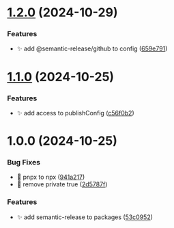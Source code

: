 # [1.2.0](https://github.com/zhumeisongsong/multiple-products-workspace/compare/react-markdown-mermaid-v1.1.0...react-markdown-mermaid-v1.2.0) (2024-10-29)


### Features

* ✨ add @semantic-release/github to config ([659e791](https://github.com/zhumeisongsong/multiple-products-workspace/commit/659e79119b0f1e73a953139d85183f6bd21b6a31))

# [1.1.0](https://github.com/zhumeisongsong/multiple-products-workspace/compare/react-markdown-mermaid-v1.0.0...react-markdown-mermaid-v1.1.0) (2024-10-25)


### Features

* ✨ add access to publishConfig ([c56f0b2](https://github.com/zhumeisongsong/multiple-products-workspace/commit/c56f0b23c0ac8ea11bdef3a0b6b4cda8e5af4786))

# 1.0.0 (2024-10-25)


### Bug Fixes

* 🐛 pnpx to npx ([941a217](https://github.com/zhumeisongsong/multiple-products-workspace/commit/941a21735c8390775cd5bcbcc165198637b79904))
* 🐛 remove private true ([2d5787f](https://github.com/zhumeisongsong/multiple-products-workspace/commit/2d5787ff03b3f91be08377d90dba7ce551aaea56))


### Features

* ✨ add semantic-release to packages ([53c0952](https://github.com/zhumeisongsong/multiple-products-workspace/commit/53c09525b738647d114a44972d55c91811528d4e))
